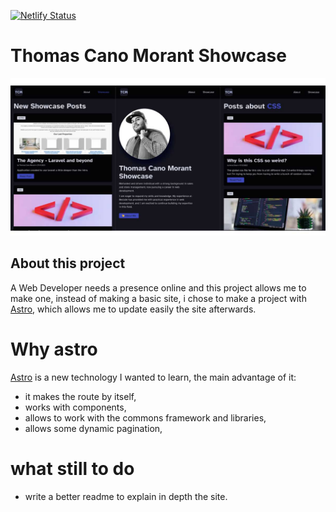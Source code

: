 [![Netlify Status](https://api.netlify.com/api/v1/badges/08748412-d2cd-44bd-8f1a-6d17baa3cf35/deploy-status)](https://app.netlify.com/sites/kenosama-showcase/deploys)
# Thomas Cano Morant Showcase

[![Image](public/images/portfolio.jpg)](https://kenosama-showcase.netlify.app/)

## About this project
A Web Developer needs a presence online and this project allows me to make one, instead of making a basic site, i chose to make a project with [Astro](https://astro.build/), which allows me to update easily the site afterwards. 

# Why astro
[Astro](https://astro.build/) is a new technology I wanted to learn, the main advantage of it:
 - it makes the route by itself, 
 - works with components,
 - allows to work with the commons framework and libraries,
 - allows some dynamic pagination,

# what still to do
- write a better readme to explain in depth the site.